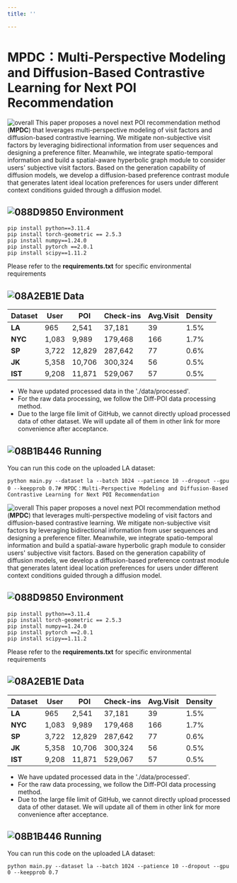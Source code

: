 ```yaml
---
title: ''

---
```


# MPDC：Multi-Perspective Modeling and Diffusion-Based Contrastive Learning for Next POI Recommendation
![overall](https://hackmd.io/_uploads/rkfZ1AdPkx.png)
This paper proposes a novel next POI recommendation method (**MPDC**) that leverages multi-perspective modeling of visit factors and diffusion-based contrastive learning. We mitigate non-subjective visit factors by leveraging bidirectional information from user sequences and designing a preference filter. Meanwhile, we integrate spatio-temporal information and build a spatial-aware hyperbolic graph module to consider users' subjective visit factors. Based on the generation capability of diffusion models, we develop a diffusion-based preference contrast module that generates latent ideal location preferences for users under different context conditions guided through a diffusion model. 

## ![088D9850](https://hackmd.io/_uploads/B1ulzC_vyg.png) Environment
    pip install python==3.11.4
    pip install torch-geometric == 2.5.3
    pip install numpy==1.24.0
    pip install pytorch ==2.0.1
    pip install scipy==1.11.2

Please refer to the **requirements.txt** for specific environmental requirements

## ![08A2EB1E](https://hackmd.io/_uploads/H1RwvAuPye.png) Data


| Dataset | User | POI | Check-ins| Avg.Visit| Density
| --------| --------| ------ |--------|----|------|
| **LA**  | 965     | 2,541  |37,181  | 39 | 1.5% |
| **NYC** | 1,083   | 9,989  |179,468 | 166| 1.7% |
| **SP**  | 3,722   | 12,829 |287,642 | 77 | 0.6% |
| **JK**  | 5,358   | 10,706 |300,324 | 56 | 0.5% |
| **IST** | 9,208   | 11,871 |529,067 | 57 | 0.5% |


* We have updated processed data in the './data/processed'. 
* For the raw data processing, we follow the Diff-POI data processing method.
* Due to the large file limit of GitHub, we cannot directly upload processed data of other dataset. We will update all of them in other link for more convenience after acceptance.

## ![08B1B446](https://hackmd.io/_uploads/S1P4oAOwJg.png) Running

You can run this code on the uploaded LA dataset:

    python main.py --dataset la --batch 1024 --patience 10 --dropout --gpu 0 --keepprob 0.7# MPDC：Multi-Perspective Modeling and Diffusion-Based Contrastive Learning for Next POI Recommendation
![overall](https://hackmd.io/_uploads/rkfZ1AdPkx.png)
This paper proposes a novel next POI recommendation method (**MPDC**) that leverages multi-perspective modeling of visit factors and diffusion-based contrastive learning. We mitigate non-subjective visit factors by leveraging bidirectional information from user sequences and designing a preference filter. Meanwhile, we integrate spatio-temporal information and build a spatial-aware hyperbolic graph module to consider users' subjective visit factors. Based on the generation capability of diffusion models, we develop a diffusion-based preference contrast module that generates latent ideal location preferences for users under different context conditions guided through a diffusion model. 

## ![088D9850](https://hackmd.io/_uploads/B1ulzC_vyg.png) Environment
    pip install python==3.11.4
    pip install torch-geometric == 2.5.3
    pip install numpy==1.24.0
    pip install pytorch ==2.0.1
    pip install scipy==1.11.2

Please refer to the **requirements.txt** for specific environmental requirements

## ![08A2EB1E](https://hackmd.io/_uploads/H1RwvAuPye.png) Data


| Dataset | User | POI | Check-ins| Avg.Visit| Density
| --------| --------| ------ |--------|----|------|
| **LA**  | 965     | 2,541  |37,181  | 39 | 1.5% |
| **NYC** | 1,083   | 9,989  |179,468 | 166| 1.7% |
| **SP**  | 3,722   | 12,829 |287,642 | 77 | 0.6% |
| **JK**  | 5,358   | 10,706 |300,324 | 56 | 0.5% |
| **IST** | 9,208   | 11,871 |529,067 | 57 | 0.5% |


* We have updated processed data in the './data/processed'. 
* For the raw data processing, we follow the Diff-POI data processing method.
* Due to the large file limit of GitHub, we cannot directly upload processed data of other dataset. We will update all of them in other link for more convenience after acceptance.

## ![08B1B446](https://hackmd.io/_uploads/S1P4oAOwJg.png) Running

You can run this code on the uploaded LA dataset:

    python main.py --dataset la --batch 1024 --patience 10 --dropout --gpu 0 --keepprob 0.7